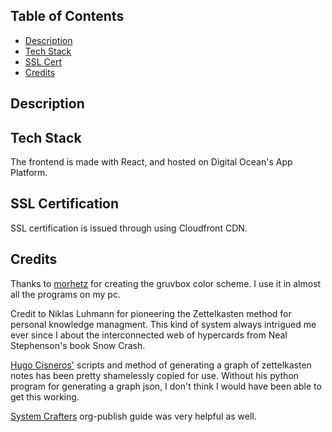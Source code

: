 ## Table of Contents

- [Description](#description)
- [Tech Stack](#techstack)
- [SSL Cert](#sslcert)
- [Credits](#credits)

## Description

## Tech Stack

The frontend is made with React, and hosted on Digital Ocean's App Platform.

## SSL Certification

SSL certification is issued through using Cloudfront CDN.

## Credits

Thanks to [morhetz](https://github.com/morhetz) for creating the gruvbox color scheme. I use it in almost all the programs on my pc.

Credit to Niklas Luhmann for pioneering the Zettelkasten method for personal knowledge managment. This kind of system always intrigued me
ever since I about the interconnected web of hypercards from Neal Stephenson's book Snow Crash.

[Hugo Cisneros'](https://hugocisneros.com/blog/my-org-roam-notes-workflow/) scripts and method of generating a graph of zettelkasten notes
has been pretty shamelessly copied for use. Without his python program for generating a graph json, I don't think I would have been able to get
this working.

[System Crafters](https://systemcrafters.net/publishing-websites-with-org-mode/building-the-site/) org-publish guide was very helpful as well.
